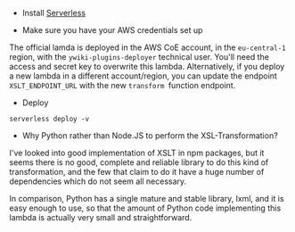 * Install [Serverless](https://serverless.com/framework/docs/getting-started/)

* Make sure you have your AWS credentials set up

The official lamda is deployed in the AWS CoE account, in the `eu-central-1` region, with the `ywiki-plugins-deployer` technical user. You'll need the access and secret key to overwrite this lambda. Alternatively, if you deploy a new lambda in a different account/region, you can update the endpoint `XSLT_ENDPOINT_URL` with the new `transform `function endpoint.

* Deploy

```
serverless deploy -v
```

* Why Python rather than Node.JS to perform the XSL-Transformation?

I've looked into good implementation of XSLT in npm packages, but it seems there is no good, complete and reliable library to do this kind of transformation, and the few that claim to do it have a huge number of dependencies which do not seem all necessary.

In comparison, Python has a single mature and stable library, lxml, and it is easy enough to use, so that the amount of Python code implementing this lambda is actually very small and straightforward.

